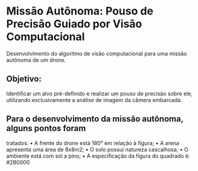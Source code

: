 # Missão Autônoma: Pouso de Precisão Guiado por Visão Computacional

Desenvolvimento do algoritmo de visão computacional para uma missão autônoma de um drone. 
## Objetivo:
Identificar um alvo pré-definido e realizar um pouso de precisão sobre ele, utilizando exclusivamente a análise de imagem da câmera embarcada.

## Para o desenvolvimento da missão autônoma, alguns pontos foram 
tratados:
• A frente do drone está 180° em relação à figura;
• A arena apresenta uma área de 8x8m2;
• O solo possui natureza cascalhosa;
• O ambiente está com sol a pino;
• A especificação da figura do quadrado é: #2B0000
